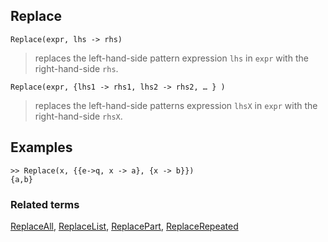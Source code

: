 ## Replace

```
Replace(expr, lhs -> rhs)
```

> replaces the left-hand-side pattern expression `lhs` in `expr` with the right-hand-side `rhs`.

```
Replace(expr, {lhs1 -> rhs1, lhs2 -> rhs2, … } )
```
 
> replaces the left-hand-side patterns expression `lhsX` in `expr` with the right-hand-side `rhsX`.
 
## Examples

```
>> Replace(x, {{e->q, x -> a}, {x -> b}})
{a,b}
```


### Related terms 
[ReplaceAll](ReplaceAll.md), [ReplaceList](ReplaceList.md), [ReplacePart](ReplacePart.md), [ReplaceRepeated](ReplaceRepeated.md)
